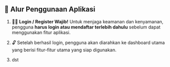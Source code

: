 
## 🚀 Alur Penggunaan Aplikasi

1. 🧑‍💻 **Login / Register Wajib!**
   Untuk menjaga keamanan dan kenyamanan, pengguna **harus login atau mendaftar terlebih dahulu** sebelum dapat menggunakan fitur aplikasi.

2. 🔓 Setelah berhasil login, pengguna akan diarahkan ke dashboard utama yang berisi fitur-fitur utama yang siap digunakan.

3. dst
